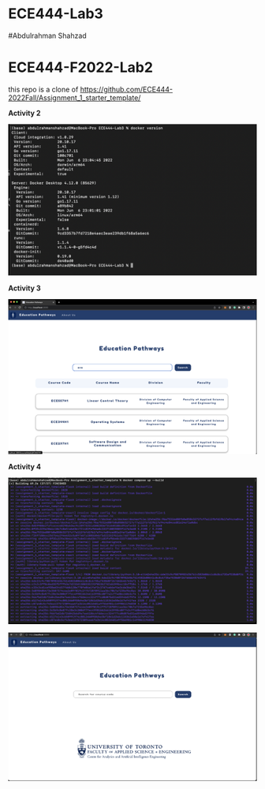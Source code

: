 # ECE444-Lab3

#Abdulrahman Shahzad

# ECE444-F2022-Lab2

this repo is a clone of https://github.com/ECE444-2022Fall/Assignment_1_starter_template/

**Activity 2**

![](/Images/Activity2.png)

**Activity 3**

![](/Images/Activity3.png)

**Activity 4**

![](/Images/Activity4A.png)

![](/Images/Activity4B.png)
